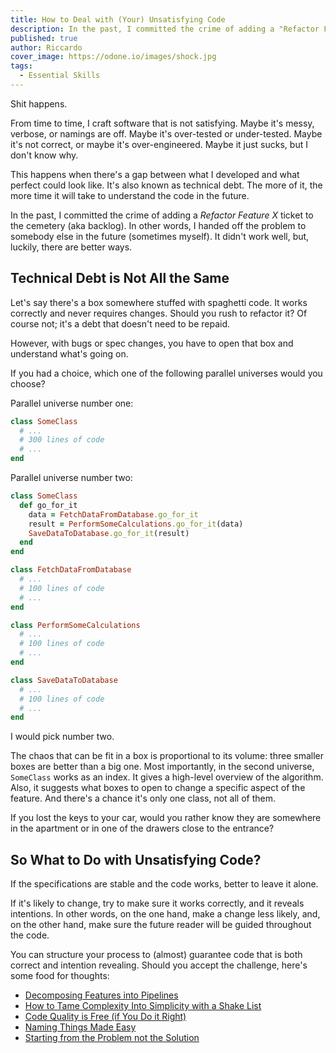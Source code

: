 ```yaml
---
title: How to Deal with (Your) Unsatisfying Code
description: In the past, I committed the crime of adding a "Refactor Feature X" ticket to the cemetery (aka backlog). Luckily, there are better ways.
published: true
author: Riccardo
cover_image: https://odone.io/images/shock.jpg
tags:
  - Essential Skills
---
```


Shit happens.

From time to time, I craft software that is not satisfying. Maybe it's messy, verbose, or namings are off. Maybe it's over-tested or under-tested. Maybe it's not correct, or maybe it's over-engineered. Maybe it just sucks, but I don't know why.

This happens when there's a gap between what I developed and what perfect could look like. It's also known as technical debt. The more of it, the more time it will take to understand the code in the future.

In the past, I committed the crime of adding a *Refactor Feature X* ticket to the cemetery (aka backlog). In other words, I handed off the problem to somebody else in the future (sometimes myself). It didn't work well, but, luckily, there are better ways.

## Technical Debt is Not All the Same

Let's say there's a box somewhere stuffed with spaghetti code. It works correctly and never requires changes. Should you rush to refactor it? Of course not; it's a debt that doesn't need to be repaid.

However, with bugs or spec changes, you have to open that box and understand what's going on.

If you had a choice, which one of the following parallel universes would you choose?

Parallel universe number one:

```ruby
class SomeClass
  # ...
  # 300 lines of code
  # ...
end
```

Parallel universe number two:

```ruby
class SomeClass
  def go_for_it
    data = FetchDataFromDatabase.go_for_it
    result = PerformSomeCalculations.go_for_it(data)
    SaveDataToDatabase.go_for_it(result)
  end
end

class FetchDataFromDatabase
  # ...
  # 100 lines of code
  # ...
end

class PerformSomeCalculations
  # ...
  # 100 lines of code
  # ...
end

class SaveDataToDatabase
  # ...
  # 100 lines of code
  # ...
end
```

I would pick number two.

The chaos that can be fit in a box is proportional to its volume: three smaller boxes are better than a big one. Most importantly, in the second universe, `SomeClass` works as an index. It gives a high-level overview of the algorithm. Also, it suggests what boxes to open to change a specific aspect of the feature. And there's a chance it's only one class, not all of them.

If you lost the keys to your car, would you rather know they are somewhere in the apartment or in one of the drawers close to the entrance?

## So What to Do with Unsatisfying Code?

If the specifications are stable and the code works, better to leave it alone.

If it's likely to change, try to make sure it works correctly, and it reveals intentions. In other words, on the one hand, make a change less likely, and, on the other hand, make sure the future reader will be guided throughout the code.

You can structure your process to (almost) guarantee code that is both correct and intention revealing. Should you accept the challenge, here's some food for thoughts:

- [Decomposing Features into Pipelines](https://odone.io/posts/2020-06-29-decomposing-features-into-pipelines.html)
- [How to Tame Complexity Into Simplicity with a Shake List](https://odone.io/posts/2020-08-28-how-to-tame-complexity-into-simplicity-with-a-shake-list.html)
- [Code Quality is Free (if You Do it Right)](https://odone.io/posts/2020-08-20-code-quality-is-free-if-you-do-it-right.html)
- [Naming Things Made Easy](https://odone.io/posts/2020-07-24-naming-things-made-easy.html)
- [Starting from the Problem not the Solution](https://odone.io/posts/2020-06-19-starting-from-the-problem-not-the-solution.html)
